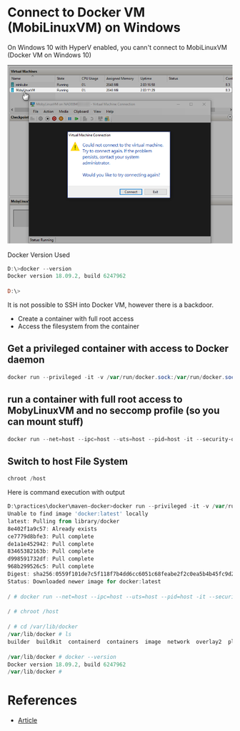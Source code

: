# Connect to Docker VM (MobiLinuxVM) on Windows

On Windows 10 with HyperV enabled, you cann't connect to MobiLinuxVM (Docker VM on Windows 10)

![](resources/hyperv-connect-failed.png)

Docker Version Used

```Powershell
D:\>docker --version
Docker version 18.09.2, build 6247962

D:\>
```

It is not possible to SSH into Docker VM, however there is a backdoor.

* Create a container with full root access
* Access the filesystem from the container

## Get a privileged container with access to Docker daemon

```Powershell
docker run --privileged -it -v /var/run/docker.sock:/var/run/docker.sock docker sh
```

## run a container with full root access to MobyLinuxVM and no seccomp profile (so you can mount stuff)

```Powershell
docker run --net=host --ipc=host --uts=host --pid=host -it --security-opt=seccomp=unconfined --privileged --rm -v /:/host alpine /bin/sh
```

## Switch to host File System

```Powershell
chroot /host
```

Here is command execution with output

```Powershell
D:\practices\docker\maven-docker>docker run --privileged -it -v /var/run/docker.sock:/var/run/docker.sock docker sh
Unable to find image 'docker:latest' locally
latest: Pulling from library/docker
8e402f1a9c57: Already exists
ce7779d8bfe3: Pull complete
de1a1e452942: Pull complete
83465382163b: Pull complete
d998591732df: Pull complete
968b299526c5: Pull complete
Digest: sha256:0559f101de7c5f118f7b4dd6cc6051c68feabe2f2c0ea5b4b45fc9d22b4c2fe2
Status: Downloaded newer image for docker:latest

/ # docker run --net=host --ipc=host --uts=host --pid=host -it --security-opt=seccomp=unconfined --privileged --rm -v /:/host alpine /bin/sh

/ # chroot /host

/ # cd /var/lib/docker
/var/lib/docker # ls
builder  buildkit  containerd  containers  image  network  overlay2  plugins  runtimes  swarm  tmp  trust  volumes

/var/lib/docker # docker --version
Docker version 18.09.2, build 6247962
/var/lib/docker #
```


# References
* [Article](https://forums.docker.com/t/how-can-i-ssh-into-the-betas-mobylinuxvm/10991/7)